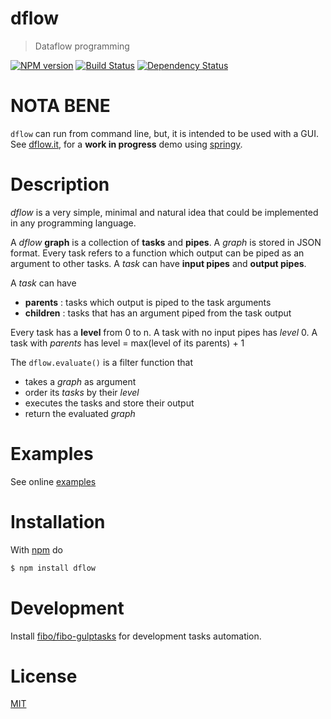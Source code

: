 # dflow

> Dataflow programming

[![NPM version](https://badge.fury.io/js/dflow.png)](http://badge.fury.io/js/dflow) [![Build Status](https://travis-ci.org/fibo/dflow.png?branch=master)](https://travis-ci.org/fibo/dflow.png?branch=master) [![Dependency Status](https://gemnasium.com/fibo/dflow.png)](https://gemnasium.com/fibo/dflow)

# NOTA BENE

`dflow` can run from command line, but, it is intended to be used with a GUI.
See [dflow.it](http://dflow.it), for a **work in progress** demo using [springy](http://getspringy.com).
 

# Description

*dflow* is a very simple, minimal and natural idea that could be implemented in any programming language.

A *dflow* **graph** is a collection of **tasks** and **pipes**. A *graph* is stored in JSON format.
Every task refers to a function which output can be piped as an argument to other tasks.
A *task* can have **input pipes** and **output pipes**.

A *task* can have 
* **parents**
: tasks which output is piped to the task arguments
* **children**
: tasks that has an argument piped from the task output

Every task has a **level** from 0 to n. A task with no input pipes has *level* 0.
A task with *parents* has level = max(level of its parents) + 1

The `dflow.evaluate()` is a filter function that
  * takes a *graph* as argument
  * order its *tasks* by their *level*
  * executes the tasks and store their output
  * return the evaluated *graph*

# Examples

See online [examples](https://github.com/fibo/dflow/blob/master/examples/README.md)

# Installation

With [npm](https://npmjs.org/) do

```bash
$ npm install dflow
```

# Development

Install [fibo/fibo-gulptasks][1] for development tasks automation.

# License

[MIT][2]

[1]: https://github.com/fibo/fibo-gulptasks
[2]: http://fibo.mit-license.org/

